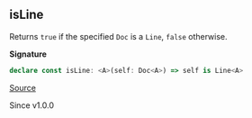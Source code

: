 ## isLine

Returns `true` if the specified `Doc` is a `Line`, `false` otherwise.

**Signature**

```ts
declare const isLine: <A>(self: Doc<A>) => self is Line<A>
```

[Source](https://github.com/Effect-TS/effect/tree/main/packages/printer/src/Doc.ts#L358)

Since v1.0.0